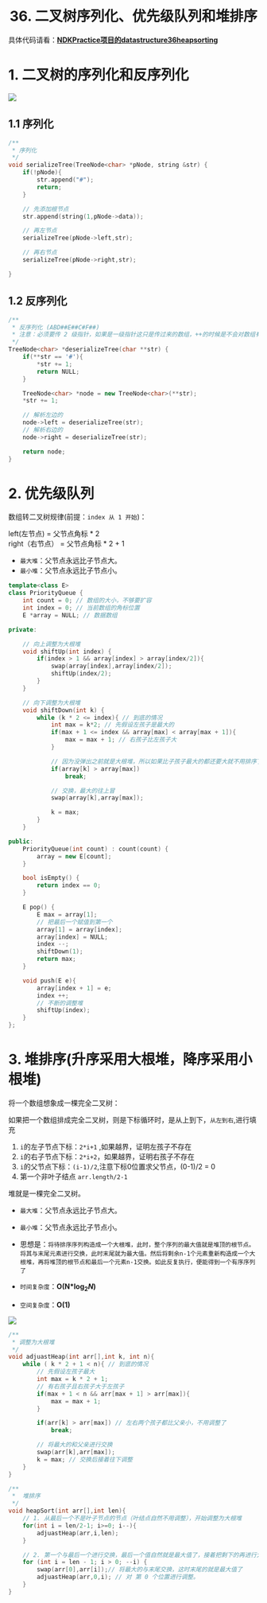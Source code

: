 # <center>36. 二叉树序列化、优先级队列和堆排序<center>

具体代码请看：**[NDKPractice项目的datastructure36heapsorting](https://github.com/EastUp/NDKPractice/tree/master/datastructure36heapsorting)**


# 1. 二叉树的序列化和反序列化

![](../pic/36.二叉树的序列化和反序列化.png)

## 1.1 序列化

```c++
/**
 * 序列化
 */
void serializeTree(TreeNode<char> *pNode, string &str) {
    if(!pNode){
        str.append("#");
        return;
    }

    // 先添加根节点
    str.append(string(1,pNode->data));

    // 再左节点
    serializeTree(pNode->left,str);

    // 再右节点
    serializeTree(pNode->right,str);

}
```

## 1.2 反序列化

```c++
/**
 * 反序列化 (ABD##E##C#F##)
 * 注意：必须要传 2 级指针，如果是一级指针这只是传过来的数组，++的时候是不会对数组有影响的
 */
TreeNode<char> *deserializeTree(char **str) {
    if(**str == '#'){
        *str += 1;
        return NULL;
    }

    TreeNode<char> *node = new TreeNode<char>(**str);
    *str += 1;

    // 解析左边的
    node->left = deserializeTree(str);
    // 解析右边的
    node->right = deserializeTree(str);

    return node;
}
```



# 2. 优先级队列

数组转二叉树规律(前提：`index 从 1 开始`)：

left(左节点) = 父节点角标 * 2  
right（右节点） = 父节点角标 * 2 + 1

- `最大堆`：父节点永远比子节点大。
- `最小堆`：父节点永远比子节点小。

```c++
template<class E>
class PriorityQueue {
    int count = 0; // 数组的大小，不够要扩容
    int index = 0; // 当前数组的角标位置
    E *array = NULL; // 数据数组

private:

    // 向上调整为大根堆
    void shiftUp(int index) {
        if(index > 1 && array[index] > array[index/2]){
            swap(array[index],array[index/2]);
            shiftUp(index/2);
        }
    }

    // 向下调整为大根堆
    void shiftDown(int k) {
        while (k * 2 <= index){ // 到底的情况
            int max = k*2; // 先假设左孩子是最大的
            if(max + 1 <= index && array[max] < array[max + 1]){
                max = max + 1; // 右孩子比左孩子大
            }

            // 因为没弹出之前就是大根堆，所以如果比子孩子最大的都还要大就不用排序了
            if(array[k] > array[max])
                break;

            // 交换，最大的往上冒
            swap(array[k],array[max]);

            k = max;
        }
    }

public:
    PriorityQueue(int count) : count(count) {
        array = new E[count];
    }

    bool isEmpty() {
        return index == 0;
    }

    E pop() {
        E max = array[1];
        // 把最后一个赋值到第一个
        array[1] = array[index];
        array[index] = NULL;
        index --;
        shiftDown(1);
        return max;
    }

    void push(E e){
        array[index + 1] = e;
        index ++;
        // 不断的调整堆
        shiftUp(index);
    }
};
```



# 3. 堆排序(升序采用大根堆，降序采用小根堆)

将一个数组想象成一棵完全二叉树：

如果把一个数组排成完全二叉树，则是下标循环时，是从上到下，`从左到右`,进行填充

1. `i`的左子节点下标：`2*i+1` ,如果越界，证明左孩子不存在
2. `i`的右子节点下标：`2*i+2`，如果越界，证明右孩子不存在
3. `i`的父节点下标：`(i-1)/2`,注意下标0位置求父节点，(0-1)/2 = 0
4. 第一个非叶子结点 `arr.length/2-1`

堆就是一棵完全二叉树。

- `最大堆`：父节点永远比子节点大。
- `最小堆`：父节点永远比子节点小。

- 思想是：`将待排序序列构造成一个大根堆，此时，整个序列的最大值就是堆顶的根节点。  
将其与末尾元素进行交换，此时末尾就为最大值。然后将剩余n-1个元素重新构造成一个大根堆，再将堆顶的根节点和最后一个元素n-1交换。如此反复执行，便能得到一个有序序列了`
- `时间复杂度`：**O(N&#42;$\log_2 N$)**
- `空间复杂度`：**O(1)**

![](../pic/堆排序.png)

```c++
/**
 * 调整为大根堆
 */
void adjuastHeap(int arr[],int k, int n){
    while ( k * 2 + 1 < n){ // 到底的情况
        // 先假设左孩子最大
        int max = k * 2 + 1;
        // 有右孩子且右孩子大于左孩子
        if(max + 1 < n && arr[max + 1] > arr[max]){
            max = max + 1;
        }

        if(arr[k] > arr[max]) // 左右两个孩子都比父亲小，不用调整了
            break;

        // 将最大的和父亲进行交换
        swap(arr[k],arr[max]);
        k = max; // 交换后接着往下调整
    }
}

/**
 *  堆排序
 */
void heapSort(int arr[],int len){
    // 1. 从最后一个不是叶子节点的节点（叶结点自然不用调整），开始调整为大根堆
    for(int i = len/2-1; i>=0; i--){
        adjuastHeap(arr,i,len);
    }

    // 2. 第一个与最后一个进行交换，最后一个值自然就是最大值了，接着把剩下的再进行大根堆排序
    for (int i = len - 1; i > 0; --i) {
        swap(arr[0],arr[i]);// 将最大的与末尾交换，这时末尾的就是最大值了
        adjuastHeap(arr,0,i); // 对 第 0 个位置进行调整。
    }
}

```





















